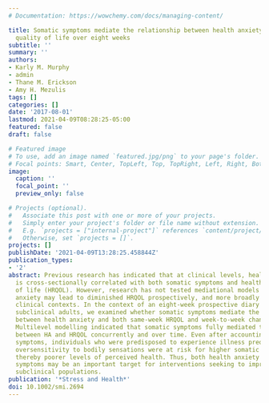 ```yaml
---
# Documentation: https://wowchemy.com/docs/managing-content/

title: Somatic symptoms mediate the relationship between health anxiety and health-related
  quality of life over eight weeks
subtitle: ''
summary: ''
authors:
- Karly M. Murphy
- admin
- Thane M. Erickson
- Amy H. Mezulis
tags: []
categories: []
date: '2017-08-01'
lastmod: 2021-04-09T08:28:25-05:00
featured: false
draft: false

# Featured image
# To use, add an image named `featured.jpg/png` to your page's folder.
# Focal points: Smart, Center, TopLeft, Top, TopRight, Left, Right, BottomLeft, Bottom, BottomRight.
image:
  caption: ''
  focal_point: ''
  preview_only: false

# Projects (optional).
#   Associate this post with one or more of your projects.
#   Simply enter your project's folder or file name without extension.
#   E.g. `projects = ["internal-project"]` references `content/project/deep-learning/index.md`.
#   Otherwise, set `projects = []`.
projects: []
publishDate: '2021-04-09T13:28:25.458844Z'
publication_types:
- '2'
abstract: Previous research has indicated that at clinical levels, health anxiety
  is cross‐sectionally correlated with both somatic symptoms and health‐related quality
  of life (HRQOL). However, research has not tested mediational models of how health
  anxiety may lead to diminished HRQOL prospectively, and more broadly outside of
  clinical contexts. In the context of an eight‐week prospective diary study of 118
  subclinical adults, we examined whether somatic symptoms mediate the relationship
  between health anxiety and both same‐week HRQOL and week‐to‐week change in HRQOL.
  Multilevel modelling indicated that somatic symptoms fully mediated the relationship
  between HA and HRQOL concurrently and over time. Even after accounting for depressive
  symptoms, individuals who were predisposed to experience illness preoccupation and
  oversensitivity to bodily sensations were at risk for higher somatic symptoms and
  thereby poorer levels of perceived health. Thus, both health anxiety and somatic
  symptoms may be an important target for interventions seeking to improve HRQOL in
  subclinical populations.
publication: '*Stress and Health*'
doi: 10.1002/smi.2694
---
```

